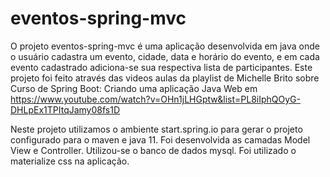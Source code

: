 # eventos-spring-mvc

O projeto eventos-spring-mvc é uma aplicação desenvolvida em java onde o usuário
cadastra um evento, cidade, data e horário do evento, e em cada evento cadastrado adiciona-se
sua respectiva lista de participantes. 
Este projeto foi feito através das videos aulas da playlist de Michelle Brito sobre
Curso de Spring Boot: Criando uma aplicação Java Web em
https://www.youtube.com/watch?v=OHn1jLHGptw&list=PL8iIphQOyG-DHLpEx1TPItqJamy08fs1D

Neste projeto utilizamos o ambiente start.spring.io para gerar o projeto configurado para o maven e java 11.
Foi desenvolvida as camadas Model View e Controller.
Utilizou-se o banco de dados mysql.
Foi utilizado o materialize css na aplicação.
